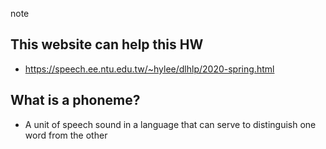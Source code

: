 note  

## This website can help this HW  
 * https://speech.ee.ntu.edu.tw/~hylee/dlhlp/2020-spring.html  


## What is a phoneme?  

  * A unit of speech sound in a language that can serve to distinguish one word from the other  
